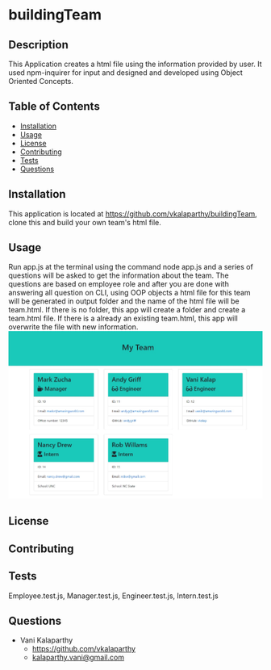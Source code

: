 # buildingTeam

## Description
This Application creates a html file using the information provided by user. It used npm-inquirer for input and designed and developed using Object Oriented Concepts.
## Table of Contents
* [Installation](#installation)
* [Usage](#usage)
* [License](#license)
* [Contributing](#contributing)
* [Tests](#tests)
* [Questions](#questions)
## Installation
This application is located at https://github.com/vkalaparthy/buildingTeam, clone this and build your own team's html file.
## Usage
Run app.js at the terminal  using the command node app.js and a series of questions will be asked to get the information about the team. The questions are based on employee role and after you are done with answering all question on CLI, using OOP objects a html file for this team will be generated in output folder and the name of the html file will be team.html.  If there is no folder, this app will create a folder and create a team.html file.  If there is a already an existing team.html, this app will overwrite the file with new information.
![Image of image](./images/TeamCreated.jpg)
## License

## Contributing
## Tests
Employee.test.js, Manager.test.js, Engineer.test.js, Intern.test.js
## Questions
* Vani Kalaparthy
  * https://github.com/vkalaparthy
  * kalaparthy.vani@gmail.com
  
